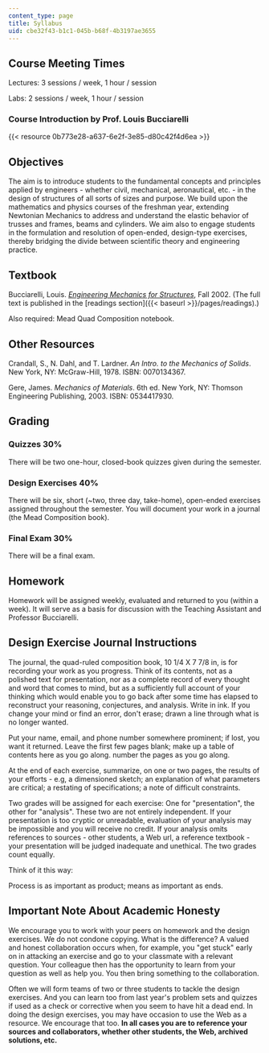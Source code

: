 ```yaml
---
content_type: page
title: Syllabus
uid: cbe32f43-b1c1-045b-b68f-4b3197ae3655
---
```


Course Meeting Times
--------------------

Lectures: 3 sessions / week, 1 hour / session

Labs: 2 sessions / week, 1 hour / session

### Course Introduction by Prof. Louis Bucciarelli

{{< resource 0b773e28-a637-6e2f-3e85-d80c42f4d6ea >}}

Objectives
----------

The aim is to introduce students to the fundamental concepts and principles applied by engineers - whether civil, mechanical, aeronautical, etc. - in the design of structures of all sorts of sizes and purpose. We build upon the mathematics and physics courses of the freshman year, extending Newtonian Mechanics to address and understand the elastic behavior of trusses and frames, beams and cylinders. We aim also to engage students in the formulation and resolution of open-ended, design-type exercises, thereby bridging the divide between scientific theory and engineering practice.

Textbook
--------

Bucciarelli, Louis. [_Engineering Mechanics for Structures_](http://store.doverpublications.com/0486468550.html), Fall 2002. (The full text is published in the [readings section]({{< baseurl >}}/pages/readings).)

Also required: Mead Quad Composition notebook.

Other Resources
---------------

Crandall, S., N. Dahl, and T. Lardner. _An Intro. to the Mechanics of Solids_. New York, NY: McGraw-Hill, 1978. ISBN: 0070134367.

Gere, James. _Mechanics of Materials_. 6th ed. New York, NY: Thomson Engineering Publishing, 2003. ISBN: 0534417930.

Grading
-------

### Quizzes 30%

There will be two one-hour, closed-book quizzes given during the semester.

### Design Exercises 40%

There will be six, short (~two, three day, take-home), open-ended exercises assigned throughout the semester. You will document your work in a journal (the Mead Composition book).

### Final Exam 30%

There will be a final exam.

Homework
--------

Homework will be assigned weekly, evaluated and returned to you (within a week). It will serve as a basis for discussion with the Teaching Assistant and Professor Bucciarelli.

Design Exercise Journal Instructions
------------------------------------

The journal, the quad-ruled composition book, 10 1/4 X 7 7/8 in, is for recording your work as you progress. Think of its contents, not as a polished text for presentation, nor as a complete record of every thought and word that comes to mind, but as a sufficiently full account of your thinking which would enable you to go back after some time has elapsed to reconstruct your reasoning, conjectures, and analysis. Write in ink. If you change your mind or find an error, don't erase; drawn a line through what is no longer wanted.

Put your name, email, and phone number somewhere prominent; if lost, you want it returned. Leave the first few pages blank; make up a table of contents here as you go along. number the pages as you go along.

At the end of each exercise, summarize, on one or two pages, the results of your efforts - e.g, a dimensioned sketch; an explanation of what parameters are critical; a restating of specifications; a note of difficult constraints.

Two grades will be assigned for each exercise: One for "presentation", the other for "analysis". These two are not entirely independent. If your presentation is too cryptic or unreadable, evaluation of your analysis may be impossible and you will receive no credit. If your analysis omits references to sources - other students, a Web url, a reference textbook - your presentation will be judged inadequate and unethical. The two grades count equally.

Think of it this way:

Process is as important as product; means as important as ends.

Important Note About Academic Honesty
-------------------------------------

We encourage you to work with your peers on homework and the design exercises. We do not condone copying. What is the difference? A valued and honest collaboration occurs when, for example, you "get stuck" early on in attacking an exercise and go to your classmate with a relevant question. Your colleague then has the opportunity to learn from your question as well as help you. You then bring something to the collaboration.

Often we will form teams of two or three students to tackle the design exercises. And you can learn too from last year's problem sets and quizzes if used as a check or corrective when you seem to have hit a dead end. In doing the design exercises, you may have occasion to use the Web as a resource. We encourage that too. **In all cases you are to reference your sources and collaborators, whether other students, the Web, archived solutions, etc.**